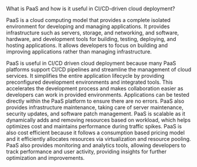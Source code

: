 What is PaaS and how is it useful in CI/CD-driven cloud deployment?

PaaS is a cloud computing model that provides a complete isolated environment for developing and managing applications. It provides infrastructure such as servers, storage, and networking, and software, hardware, and development tools for building, testing, deploying, and hosting applications. It allows developers to focus on building and improving applications rather than managing infrastructure.

PaaS is useful in CI/CD driven cloud deployment because many PaaS platforms support CI/CD pipelines and streamline the management of cloud services. It simplifies the entire application lifecycle by providing preconfigured development environments and integrated tools. This accelerates the development process and makes collaboration easier as developers can work in provided environments. Applications can be tested directly within the PaaS platform to ensure there are no errors. PaaS also provides infrastructure maintenance, taking care of server maintenance, security updates, and software patch management. PaaS is scalable as it dynamically adds and removing resources based on workload, which helps optimizes cost and maintains performance during traffic spikes. PaaS is also cost efficient because it follows a consumption based pricing model and it efficiently allocates resources via virtualization and resource pooling. PaaS also provides monitoring and analytics tools, allowing developers to track performance and user activity, providing insights for further optimization and improvements. 
